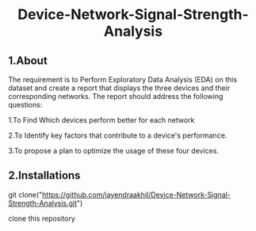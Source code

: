 <h1><center>  Device-Network-Signal-Strength-Analysis</center></h1>

<h2>1.About</h2>
The requirement is to Perform Exploratory Data Analysis (EDA) on this dataset and create a report that displays the three devices and their corresponding networks. The report should address the following questions:

1.To Find Which devices perform better for each network

2.To Identify key factors that contribute to a device's performance.

3.To propose a plan to optimize the usage of these four devices.



<h2>2.Installations</h2>

git clone("https://github.com/jayendraakhil/Device-Network-Signal-Strength-Analysis.git")

clone this repository
